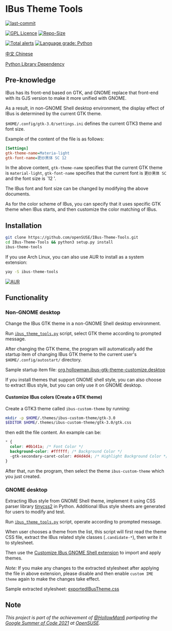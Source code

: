 # IBus Theme Tools

[![last-commit](https://img.shields.io/github/last-commit/openSUSE/IBus-Theme-Tools)](https://github.com/openSUSE/IBus-Theme-Tools/graphs/commit-activity)

[![GPL Licence](https://img.shields.io/badge/license-GPL-blue)](https://opensource.org/licenses/GPL-3.0/)
[![Repo-Size](https://img.shields.io/github/repo-size/openSUSE/IBus-Theme-Tools.svg)](https://github.com/openSUSE/IBus-Theme-Tools/archive/main.zip)

[![Total alerts](https://img.shields.io/lgtm/alerts/g/openSUSE/IBus-Theme-Tools.svg?logo=lgtm&logoWidth=18)](https://lgtm.com/projects/g/openSUSE/IBus-Theme-Tools/alerts/)
[![Language grade: Python](https://img.shields.io/lgtm/grade/python/g/openSUSE/IBus-Theme-Tools.svg?logo=lgtm&logoWidth=18)](https://lgtm.com/projects/g/openSUSE/IBus-Theme-Tools/context:python)

[中文 Chinese](README_CN.md)

[Python Library Dependency](../../network/dependencies)

## Pre-knowledge

IBus has its front-end based on GTK, and GNOME replace that front-end with its GJS version to make it more unified with GNOME.

As a result, in non-GNOME Shell desktop environment, the display effect of IBus is determined by the current GTK theme.

`$HOME/.config/gtk-3.0/settings.ini` defines the current GTK3 theme and font size.

Example of the content of the file is as follows:

```ini
[Settings]
gtk-theme-name=Materia-light
gtk-font-name=更纱黑体 SC 12
```

In the above content, `gtk-theme-name` specifies that the current GTK theme is `material-light`, `gtk-font-name` specifies that the current font is `更纱黑体 SC` and the font size is `12 '.

The IBus font and font size can be changed by modifying the above documents.

As for the color scheme of IBus, you can specify that it uses specific GTK theme when IBus starts, and then customize the color matching of IBus.

## Installation

```bash
git clone https://github.com/openSUSE/IBus-Theme-Tools.git
cd IBus-Theme-Tools && python3 setup.py install
ibus-theme-tools
```

If you use Arch Linux, you can also use AUR to install as a system extension:

```bash
yay -S ibus-theme-tools
```

[![AUR](https://aur.archlinux.org/css/archnavbar/aurlogo.png)](https://aur.archlinux.org/packages/ibus-theme-tools/)

## Functionality

### Non-GNOME desktop

Change the IBus GTK theme in a non-GNOME Shell desktop environment.

Run [`ibus_theme_tools.py`](ibus_theme_tools/ibus_theme_tools.py) script, select GTK theme according to prompted message.

After changing the GTK theme, the program will automatically add the startup item of changing IBus GTK theme to the current user's `$HOME/.config/autostart/` directory.

Sample startup item file: [org.hollowman.ibus-gtk-theme-customize.desktop](org.hollowman.ibus-gtk-theme-customize.desktop)

If you install themes that support GNOME shell style, you can also choose to extract IBus style, but you can only use it on GNOME desktop.

#### Customize IBus colors (Create a GTK theme)

Create a GTK3 theme called `ibus-custom-theme` by running:

```bash
mkdir -p $HOME/.themes/ibus-custom-theme/gtk-3.0
$EDITOR $HOME/.themes/ibus-custom-theme/gtk-3.0/gtk.css
```

then edit the file content. An example can be:

```css
* {
  color: #0b141a; /* Font Color */
  background-color: #ffffff; /* Background Color */
  -gtk-secondary-caret-color: #d4d4d4; /* Highlight Background Color */
}
```

After that, run the program, then select the theme `ibus-custom-theme` which you just created.

### GNOME desktop

Extracting IBus style from GNOME Shell theme, implement it using CSS parser library [tinycss2](https://github.com/Kozea/tinycss2) in Python. Additional IBus style sheets are generated for users to modify and test.

Run [`ibus_theme_tools.py`](ibus_theme_tools/ibus_theme_tools.py) script, operate according to prompted message.

When user chooses a theme from the list, this script will first read the theme CSS file, extract the IBus related style classes (`.candidate-*`), then write it to stylesheet.

Then use the [Customize IBus GNOME Shell extension](https://extensions.gnome.org/extension/4112/customize-ibus/) to import and apply themes.

*Note:* If you make any changes to the extracted stylesheet after applying the file in above extension, please disable and then enable `custom IME theme` again to make the changes take effect.

Sample extracted stylesheet: [exportedIBusTheme.css](exportedIBusTheme.css)

## Note

_This project is part of the achievement of [@HollowMan6](https://github.com/HollowMan6) partipating the [Google Summer of Code 2021](https://summerofcode.withgoogle.com/projects/#5505085183885312) at [OpenSUSE](https://github.com/openSUSE/mentoring/issues/158)._
